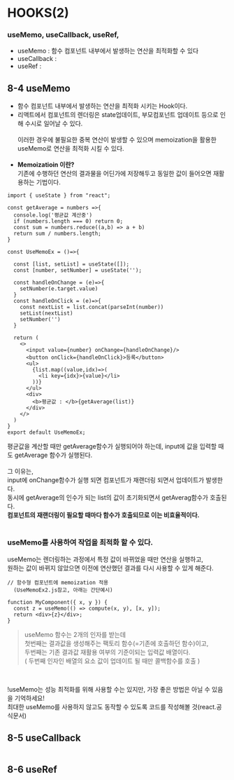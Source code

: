 # HOOKS(2)<br>
### useMemo, useCallback, useRef, <br>
- useMemo : 함수 컴포넌트 내부에서 발생하는 연산을 최적화할 수 있다<br>
- useCallback : <br>
- useRef : <br>


## 8-4 useMemo<br>
- 함수 컴포넌트 내부에서 발생하는 연산을 최적화 시키는 Hook이다. 
- 리액트에서 컴포넌트의 렌더링은 state업데이트, 부모컴포넌트 업데이트 등으로 인해 수시로 일어날 수 있다.<br>  
  이러한 경우에 불필요한 중복 연산이 발생할 수 있으며 memoization을 활용한 useMemo로 연산을 최적화 시킬 수 있다.<br>
  <br>
- **Memoizatioin 이란?<br>**
  기존에 수행하던 연산의 결과물을 어딘가에 저장해두고 동일한 값이 들어오면 재활용하는 기법이다. <br>

```
import { useState } from "react";

const getAverage = numbers =>{
  console.log('평균값 계산중')
  if (numbers.length === 0) return 0;
  const sum = numbers.reduce((a,b) => a + b)
  return sum / numbers.length;
}

const UseMemoEx = ()=>{

  const [list, setList] = useState([]);
  const [number, setNumber] = useState('');
  
  const handleOnChange = (e)=>{
    setNumber(e.target.value)
  }
  const handleOnClick = (e)=>{
    const nextList = list.concat(parseInt(number))
    setList(nextList)
    setNumber('')
  }

  return (
    <>
      <input value={number} onChange={handleOnChange}/>
      <button onClick={handleOnClick}>등록</button>
      <ul>
        {list.map((value,idx)=>(
          <li key={idx}>{value}</li>
        ))}
      </ul>
      <div>
        <b>평균값 : </b>{getAverage(list)} 
      </div>
    </>
  )
}
export default UseMemoEx;
```
평균값을 계산할 때만 getAverage함수가 실행되어야 하는데, input에 값을 입력할 때도 getAverage 함수가 실행된다.<br>
<br>
그 이유는, <br>
input에 onChange함수가 실행 되면 컴포넌트가 재랜더링 되면서 업데이트가 발생한다.<br> 
동시에 getAverage의 인수가 되는 list의 값이 초기화되면서 getAverag함수가 호출된다.<br>
**컴포넌트의 재랜더링이 필요할 때마다 함수가 호출되므로 이는 비효율적이다.**<br>
<br>

### useMemo를 사용하여 작업을 최적화 할 수 있다.<br>
useMemo는 렌더링하는 과정에서 특정 값이 바뀌었을 때만 연산을 실행하고,<br>
원하는 값이 바뀌지 않았으면 이전에 연산했던 결과를 다시 사용할 수 있게 해준다.<br>
```
// 함수형 컴포넌트에 memoization 적용
  (UseMemoEx2.js참고, 아래는 간단예시)

function MyComponent({ x, y }) {
  const z = useMemo(() => compute(x, y), [x, y]);
  return <div>{z}</div>;
}
```
> useMemo 함수는 2개의 인자를 받는데 <br>
> 첫번째는 결과값을 생성해주는 팩토리 함수(=기존에 호출하던 함수)이고, <br>
> 두번째는 기존 결과값 재활용 여부의 기준이되는 입력값 배열이다.<br>
>   ( 두번째 인자인 배열의 요소 값이 업데이트 될 때만 콜백함수를 호출 )<br>
<br>

!useMemo는 성능 최적화를 위해 사용할 수는 있지만, 가장 좋은 방법은 아닐 수 있음을 기억하세요!<br>
최대한 useMemo를 사용하지 않고도 동작할 수 있도록 코드를 작성해볼 것(react.공식문서)<br>

## 8-5 useCallback<br>
```
```

## 8-6 useRef<br>
```
```